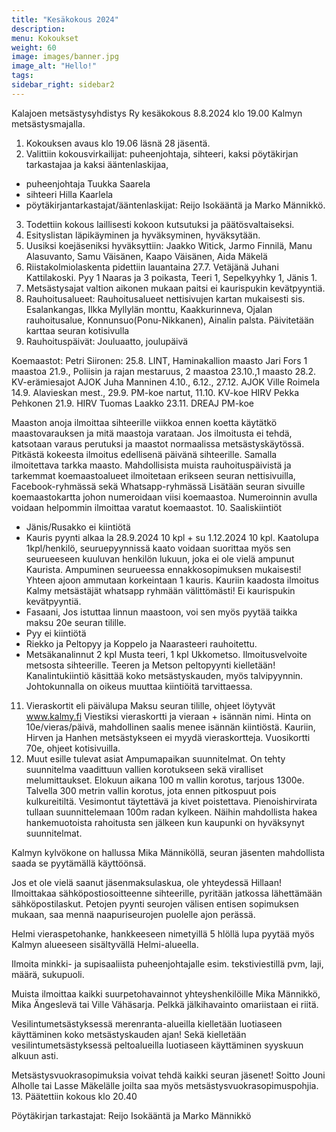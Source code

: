 ```yaml
---
title: "Kesäkokous 2024"
description:
menu: Kokoukset
weight: 60
image: images/banner.jpg
image_alt: "Hello!"
tags:
sidebar_right: sidebar2
---
```


Kalajoen metsästysyhdistys Ry kesäkokous 8.8.2024 klo 19.00 Kalmyn metsästysmajalla.

1. Kokouksen avaus klo 19.06 läsnä 28 jäsentä.
2. Valittiin kokousvirkailijat: puheenjohtaja, sihteeri, kaksi pöytäkirjan tarkastajaa ja kaksi ääntenlaskijaa,

- puheenjohtaja Tuukka Saarela
- sihteeri Hilla Kaarlela
- pöytäkirjantarkastajat/ääntenlaskijat: Reijo Isokääntä ja Marko Männikkö.

3.  Todettiin kokous laillisesti kokoon kutsutuksi ja päätösvaltaiseksi.
4.  Esityslistan läpikäyminen ja hyväksyminen, hyväksytään.
5.  Uusiksi koejäseniksi hyväksyttiin: Jaakko Witick, Jarmo Finnilä, Manu Alasuvanto, Samu Väisänen, Kaapo Väisänen, Aida Mäkelä
6.  Riistakolmiolaskenta pidettiin lauantaina 27.7. Vetäjänä Juhani Kattilakoski. Pyy 1 Naaras ja 3 poikasta, Teeri 1, Sepelkyyhky 1, Jänis 1.
7.  Metsästysajat valtion aikonen mukaan paitsi ei kaurispukin kevätpyyntiä.
8.  Rauhoitusalueet: Rauhoitusalueet nettisivujen kartan mukaisesti sis. Esalankangas, Ilkka Myllylän monttu, Kaakkurinneva, Ojalan rauhoitusalue, Konnunsuo(Ponu-Nikkanen), Ainalin palsta. Päivitetään karttaa seuran kotisivulla
9.  Rauhoituspäivät:
    Jouluaatto, joulupäivä

Koemaastot:
Petri Siironen: 25.8. LINT, Haminakallion maasto
Jari Fors 1 maastoa 21.9., Poliisin ja rajan mestaruus, 2 maastoa 23.10.,1 maasto 28.2. KV-erämiesajot AJOK
Juha Manninen 4.10., 6.12., 27.12. AJOK
Ville Roimela 14.9. Alavieskan mest., 29.9. PM-koe nartut, 11.10. KV-koe HIRV
Pekka Pehkonen 21.9. HIRV
Tuomas Laakko 23.11. DREAJ PM-koe

Maaston anoja ilmoittaa sihteerille viikkoa ennen koetta käytätkö maastovarauksen ja mitä maastoja varataan. Jos ilmoitusta ei tehdä, katsotaan varaus perutuksi ja maastot normaalissa metsästyskäytössä.
Pitkästä kokeesta ilmoitus edellisenä päivänä sihteerille. Samalla ilmoitettava tarkka maasto.
Mahdollisista muista rauhoituspäivistä ja tarkemmat koemaastoalueet ilmoitetaan erikseen seuran nettisivuilla, Facebook-ryhmässä sekä Whatsapp-ryhmässä
Lisätään seuran sivuille koemaastokartta johon numeroidaan viisi koemaastoa. Numeroinnin avulla voidaan helpommin ilmoittaa varatut koemaastot. 10. Saaliskiintiöt

- Jänis/Rusakko ei kiintiötä
- Kauris pyynti alkaa la 28.9.2024 10 kpl + su 1.12.2024 10 kpl. Kaatolupa 1kpl/henkilö, seuruepyynnissä kaato voidaan suorittaa myös sen seurueeseen kuuluvan henkilön lukuun, joka ei ole vielä ampunut Kaurista. Ampuminen seurueessa ennakkosopimuksen mukaisesti! Yhteen ajoon ammutaan korkeintaan 1 kauris. Kauriin kaadosta ilmoitus Kalmy metsästäjät whatsapp ryhmään välittömästi! Ei kaurispukin kevätpyyntiä.
- Fasaani, Jos istuttaa linnun maastoon, voi sen myös pyytää taikka maksu 20e seuran tilille.
- Pyy ei kiintiötä
- Riekko ja Peltopyy ja Koppelo ja Naarasteeri rauhoitettu.
- Metsäkanalinnut 2 kpl Musta teeri, 1 kpl Ukkometso. Ilmoitusvelvoite metsosta sihteerille. Teeren ja Metson peltopyynti kielletään! Kanalintukiintiö käsittää koko metsästyskauden, myös talvipyynnin.
  Johtokunnalla on oikeus muuttaa kiintiöitä tarvittaessa.

11. Vieraskortit eli päivälupa Maksu seuran tilille, ohjeet löytyvät www.kalmy.fi Viestiksi vieraskortti ja vieraan + isännän nimi. Hinta on 10e/vieras/päivä, mahdollinen saalis menee isännän kiintiöstä. Kauriin, Hirven ja Hanhen metsästykseen ei myydä vieraskortteja. Vuosikortti 70e, ohjeet kotisivuilla.
12. Muut esille tulevat asiat
    Ampumapaikan suunnitelmat. On tehty suunnitelma vaadittuun vallien korotukseen sekä viralliset melumittaukset. Elokuun aikana 100 m vallin korotus, tarjous 1300e. Talvella 300 metrin vallin korotus, jota ennen pitkospuut pois kulkureitiltä. Vesimontut täytettävä ja kivet poistettava. Pienoishirvirata tullaan suunnittelemaan 100m radan kylkeen. Näihin mahdollista hakea hankemuotoista rahoitusta sen jälkeen kun kaupunki on hyväksynyt suunnitelmat.

Kalmyn kylvökone on hallussa Mika Männiköllä, seuran jäsenten mahdollista saada se pyytämällä käyttöönsä.

Jos et ole vielä saanut jäsenmaksulaskua, ole yhteydessä Hillaan! Ilmoittakaa sähköpostiosoitteenne sihteerille, pyritään jatkossa lähettämään sähköpostilaskut.
Petojen pyynti seurojen välisen entisen sopimuksen mukaan, saa mennä naapuriseurojen puolelle ajon perässä.

Helmi vieraspetohanke, hankkeeseen nimetyillä 5 hlöllä lupa pyytää myös Kalmyn alueeseen sisältyvällä Helmi-alueella.

Ilmoita minkki- ja supisaaliista puheenjohtajalle esim. tekstiviestillä pvm, laji, määrä, sukupuoli.

Muista ilmoittaa kaikki suurpetohavainnot yhteyshenkilöille Mika Männikkö, Mika Ängeslevä tai Ville Vähäsarja. Pelkkä jälkihavainto omariistaan ei riitä.

Vesilintumetsästyksessä merenranta-alueilla kielletään luotiaseen käyttäminen koko metsästyskauden ajan! Sekä kielletään vesilintumetsästyksessä peltoalueilla luotiaseen käyttäminen syyskuun alkuun asti.

Metsästysvuokrasopimuksia voivat tehdä kaikki seuran jäsenet! Soitto Jouni Alholle tai Lasse Mäkelälle joilta saa myös metsästysvuokrasopimuspohjia. 13. Päätettiin kokous klo 20.40

Pöytäkirjan tarkastajat: Reijo Isokääntä ja Marko Männikkö

